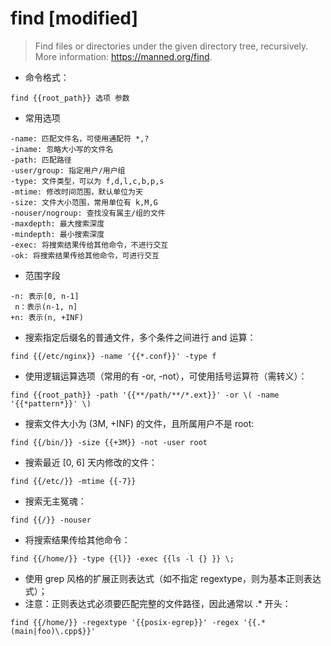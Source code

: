 # find [modified]

> Find files or directories under the given directory tree, recursively.
> More information: <https://manned.org/find>.

- 命令格式：

`find {{root_path}} 选项 参数`

- 常用选项

```
-name: 匹配文件名，可使用通配符 *,?
-iname: 忽略大小写的文件名
-path: 匹配路径
-user/group: 指定用户/用户组
-type: 文件类型，可以为 f,d,l,c,b,p,s
-mtime: 修改时间范围，默认单位为天
-size: 文件大小范围，常用单位有 k,M,G
-nouser/nogroup: 查找没有属主/组的文件
-maxdepth: 最大搜索深度
-mindepth: 最小搜索深度
-exec: 将搜索结果传给其他命令，不进行交互
-ok: 将搜索结果传给其他命令，可进行交互
```

- 范围字段

```
-n: 表示[0, n-1]
 n：表示(n-1, n]
+n: 表示(n, +INF)
```

- 搜索指定后缀名的普通文件，多个条件之间进行 and 运算：

`find {{/etc/nginx}} -name '{{*.conf}}' -type f`

- 使用逻辑运算选项（常用的有 -or, -not），可使用括号运算符（需转义）：

`find {{root_path}} -path '{{**/path/**/*.ext}}' -or \( -name '{{*pattern*}}' \)`

- 搜索文件大小为 (3M, +INF) 的文件，且所属用户不是 root:

`find {{/bin/}} -size {{+3M}} -not -user root`

- 搜索最近 [0, 6] 天内修改的文件：

`find {{/etc/}} -mtime {{-7}}`

- 搜索无主冤魂：

`find {{/}} -nouser`

- 将搜索结果传给其他命令：

`find {{/home/}} -type {{l}} -exec {{ls -l {} }} \;`

- 使用 grep 风格的扩展正则表达式（如不指定 regextype，则为基本正则表达式）；
- 注意：正则表达式必须要匹配完整的文件路径，因此通常以 .* 开头：

`find {{/home/}} -regextype '{{posix-egrep}}' -regex '{{.*(main|foo)\.cpp$}}'`

